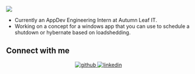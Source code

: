 
<!-- Header Image from Linkedin -->
<img src="https://media.licdn.com/dms/image/D4D16AQFpTLFvj8PeJQ/profile-displaybackgroundimage-shrink_350_1400/0/1682337014823?e=1689811200&v=beta&t=ib67CXzw4kXPJGrijL2pXmtNCh6i71szjRs8-M5NegA" />

- Currently an AppDev Engineering Intern at Autumn Leaf IT. 
- Working on a concept for a windows app that you can use to schedule a shutdown or hybernate based on loadshedding. 

## Connect with me 

<div align="center">
<a href="https://github.com/Austin-Ackermann" target="_blank">
<img src=https://img.shields.io/badge/github-%2324292e.svg?&style=for-the-badge&logo=github&logoColor=white alt=github style="margin-bottom: 5px;" />
</a>
<a href="https://www.linkedin.com/in/austin-ackermann-86a24b230/" target="_blank">
<img src=https://img.shields.io/badge/linkedin-%231E77B5.svg?&style=for-the-badge&logo=linkedin&logoColor=white alt=linkedin style="margin-bottom: 5px;" />
</a>  
</div>  

<!--
**Austin-Ackermann/Austin-Ackermann** is a ✨ _special_ ✨ repository because its `README.md` (this file) appears on your GitHub profile.

Here are some ideas to get you started:


- 🌱 I’m currently learning ...
- 👯 I’m looking to collaborate on ...
- 🤔 I’m looking for help with ...
- 💬 Ask me about ...
- 📫 How to reach me: ...
- 😄 Pronouns: ...
- ⚡ Fun fact: ...
- 
-->
